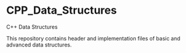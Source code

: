 # CPP_Data_Structures
C++ Data Structures

This repository contains header and implementation files of basic and advanced data structures.
